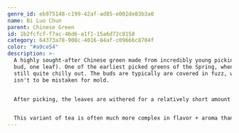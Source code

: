 ```yaml
---
genre_id: eb975148-c199-42af-ad85-e002de83b3a0
name: Bi Luo Chun
parent: Chinese Green
id: 1b2fcfcf-f7ac-46d6-a1f1-15a6d72c8158
category: 64373a78-908c-4016-84af-c09666c8704f
color: "#a9ce54"
description: >-
  A highly sought-after Chinese green made from incredibly young pickings (one
  bud, one leaf). One of the earliest picked greens of the Spring, when it's
  still quite chilly out. The buds are typically are covered in fuzz, which
  isn't to be mistaken for mold.


  After picking, the leaves are withered for a relatively short amount of time before being wok-fried to deactivate the oxidation process and retain the material's lovely green coloring. Initial wok temperatures are high, then mellow out while the leaves are hand-rolled into their signature curled appearance. Once the batch is uniformly rolled, the wok is brought to a higher heat again to fry most of the remaining moisture out. The material is then stored in an environment that will pull residual moisture out of the leaves to ensure the flavor is fixed and no unintentional fermentation occurs.


  This variant of tea is often much more complex in flavor + aroma than other Chinese greens.
---
```


